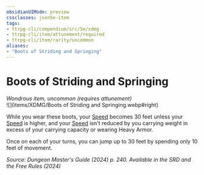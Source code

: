 ```yaml
---
obsidianUIMode: preview
cssclasses: json5e-item
tags:
- ttrpg-cli/compendium/src/5e/xdmg
- ttrpg-cli/item/attunement/required
- ttrpg-cli/item/rarity/uncommon
aliases: 
- "Boots of Striding and Springing"
---
```

# Boots of Striding and Springing
*Wondrous item, uncommon (requires attunement)*  
![](items/XDMG/Boots of Striding and Springing.webp#right)


While you wear these boots, your [Speed](/3-Mechanics/CLI/variant-rules/speed-xphb.md) becomes 30 feet unless your [Speed](/3-Mechanics/CLI/variant-rules/speed-xphb.md) is higher, and your [Speed](/3-Mechanics/CLI/variant-rules/speed-xphb.md) isn't reduced by you carrying weight in excess of your carrying capacity or wearing Heavy Armor.

Once on each of your turns, you can jump up to 30 feet by spending only 10 feet of movement.

*Source: Dungeon Master's Guide (2024) p. 240. Available in the <span title='Systems Reference Document (5.2)'>SRD</span> and the Free Rules (2024)*
